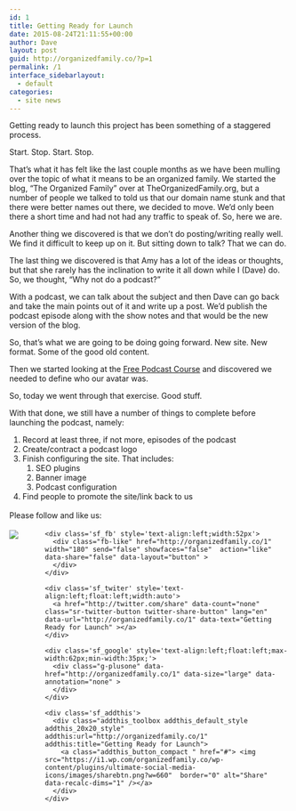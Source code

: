 ```yaml
---
id: 1
title: Getting Ready for Launch
date: 2015-08-24T21:11:55+00:00
author: Dave
layout: post
guid: http://organizedfamily.co/?p=1
permalink: /1
interface_sidebarlayout:
  - default
categories:
  - site news
---
```

Getting ready to launch this project has been something of a staggered process.

Start. Stop. Start. Stop.

That&#8217;s what it has felt like the last couple months as we have been mulling over the topic of what it means to be an organized family. We started the blog, &#8220;The Organized Family&#8221; over at TheOrganizedFamily.org, but a number of people we talked to told us that our domain name stunk and that there were better names out there, we decided to move. We&#8217;d only been there a short time and had not had any traffic to speak of. So, here we are.

Another thing we discovered is that we don&#8217;t do posting/writing really well. We find it difficult to keep up on it. But sitting down to talk? That we can do.

The last thing we discovered is that Amy has a lot of the ideas or thoughts, but that she rarely has the inclination to write it all down while I (Dave) do. So, we thought, &#8220;Why not do a podcast?&#8221;

With a podcast, we can talk about the subject and then Dave can go back and take the main points out of it and write up a post. We&#8217;d publish the podcast episode along with the show notes and that would be the new version of the blog.

So, that&#8217;s what we are going to be doing going forward. New site. New format. Some of the good old content.

Then we started looking at the <a href="http://www.eofire.com/fpc" target="_blank">Free Podcast Course</a> and discovered we needed to define who our avatar was.

So, today we went through that exercise. Good stuff.

With that done, we still have a number of things to complete before launching the podcast, namely:

  1. Record at least three, if not more, episodes of the podcast
  2. Create/contract a podcast logo
  3. Finish configuring the site. That includes: 
      1. SEO plugins
      2. Banner image
      3. Podcast configuration
  4. Find people to promote the site/link back to us

<div class='sfsi_Sicons' style='width: 100%; display: inline-block; vertical-align: middle; text-align:left'>
  <div style='margin:0px 8px 0px 0px; line-height: 24px'>
    <span>Please follow and like us:</span>
  </div>
  
  <div class='sfsi_socialwpr'>
    <div class='sf_subscrbe' style='text-align:left;float:left;width:64px'>
      <a href="http://www.specificfeeds.com/widget/emailsubscribe/MTc5ODgx/OA==/" target="_blank"><img src="https://i2.wp.com/organizedfamily.co/wp-content/plugins/ultimate-social-media-icons/images/follow_subscribe.png?w=660" data-recalc-dims="1" /></a>
    </div>
    
    <div class='sf_fb' style='text-align:left;width:52px'>
      <div class="fb-like" href="http://organizedfamily.co/1" width="180" send="false" showfaces="false"  action="like" data-share="false" data-layout="button" >
      </div>
    </div>
    
    <div class='sf_twiter' style='text-align:left;float:left;width:auto'>
      <a href="http://twitter.com/share" data-count="none" class="sr-twitter-button twitter-share-button" lang="en" data-url="http://organizedfamily.co/1" data-text="Getting Ready for Launch" ></a>
    </div>
    
    <div class='sf_google' style='text-align:left;float:left;max-width:62px;min-width:35px;'>
      <div class="g-plusone" data-href="http://organizedfamily.co/1" data-size="large" data-annotation="none" >
      </div>
    </div>
    
    <div class='sf_addthis'>
      <div class="addthis_toolbox addthis_default_style addthis_20x20_style" addthis:url="http://organizedfamily.co/1" addthis:title="Getting Ready for Launch">
        <a class="addthis_button_compact " href="#"> <img src="https://i1.wp.com/organizedfamily.co/wp-content/plugins/ultimate-social-media-icons/images/sharebtn.png?w=660"  border="0" alt="Share" data-recalc-dims="1" /></a>
      </div>
    </div>
  </div>
</div>